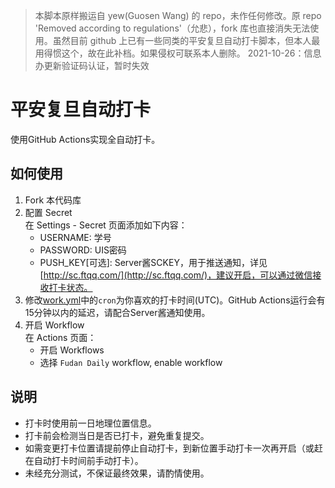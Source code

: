 > 本脚本原样搬运自 yew(Guosen Wang) 的 repo，未作任何修改。原 repo 'Removed according to regulations'（允悲），fork 库也直接消失无法使用。虽然目前 github 上已有一些同类的平安复旦自动打卡脚本，但本人最用得惯这个，故在此补档。如果侵权可联系本人删除。
> 2021-10-26：信息办更新验证码认证，暂时失效

# 平安复旦自动打卡

使用GitHub Actions实现全自动打卡。

## 如何使用
1. Fork 本代码库
2. 配置 Secret  
   在 Settings - Secret 页面添加如下内容：
   - USERNAME: 学号
   - PASSWORD: UIS密码
   - PUSH_KEY[可选]: Server酱SCKEY，用于推送通知，详见[http://sc.ftqq.com/](http://sc.ftqq.com/)，建议开启，可以通过微信接收打卡状态。
3. 修改[work.yml](./.github/workflow/work.yml)中的`cron`为你喜欢的打卡时间(UTC)。GitHub Actions运行会有15分钟以内的延迟，请配合Server酱通知使用。
4. 开启 Workflow  
   在 Actions 页面：
   - 开启 Workflows
   - 选择 `Fudan Daily` workflow, enable workflow

## 说明
- 打卡时使用前一日地理位置信息。
- 打卡前会检测当日是否已打卡，避免重复提交。
- 如需变更打卡位置请提前停止自动打卡，到新位置手动打卡一次再开启（或赶在自动打卡时间前手动打卡）。
- 未经充分测试，不保证最终效果，请酌情使用。
